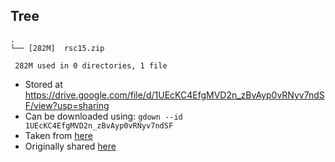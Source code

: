 
## Tree

```
.
└── [282M]  rsc15.zip

 282M used in 0 directories, 1 file
```

- Stored at https://drive.google.com/file/d/1UEcKC4EfgMVD2n_zBvAyp0vRNyv7ndSF/view?usp=sharing
- Can be downloaded using: `gdown --id 1UEcKC4EfgMVD2n_zBvAyp0vRNyv7ndSF`
- Taken from [here](https://www.dropbox.com/sh/n281js5mgsvao6s/AADQbYxSFVPCun5DfwtsSxeda?dl=0)
- Originally shared [here](http://2015.recsyschallenge.com/challenge.html)